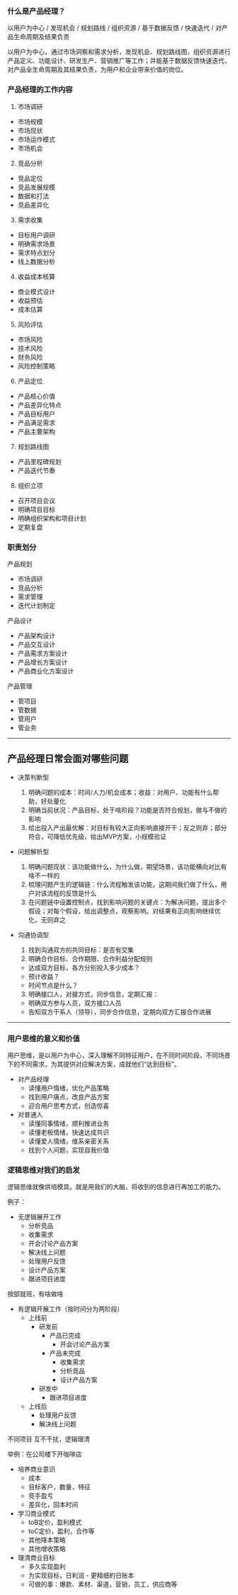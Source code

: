 ### 什么是产品经理？

以用户为中心 / 发现机会 / 规划路线 / 组织资源 / 基于数据反馈 / 快速迭代 / 对产品生命周期及结果负责

以用户为中心，通过市场洞察和需求分析，发现机会、规划路线图，组织资源进行产品定义、功能设计、研发生产、营销推广等工作；并能基于数据反馈快速迭代，对产品全生命周期及其结果负责，为用户和企业带来价值的岗位。

### 产品经理的工作内容

1. 市场调研
  - 市场规模
  - 市场现状
  - 市场运作模式
  - 市场机会
2. 竞品分析
  - 竞品定位
  - 竞品发展规模
  - 数据和打法
  - 竞品差异化
3. 需求收集
  - 目标用户调研
  - 明确需求场景
  - 需求特点划分
  - 线上数据分析
4. 收益成本核算
  - 商业模式设计
  - 收益预估
  - 成本估算
5. 风险评估
  - 市场风险
  - 技术风险
  - 财务风险
  - 风险控制策略
6. 产品定位
  - 产品核心价值
  - 产品差异化特点
  - 产品目标用户
  - 产品满足需求
  - 产品主要架构
7. 规划路线图
  - 产品里程碑规划
  - 产品迭代节奏
8. 组织立项
  - 召开项目会议
  - 明确项目目标
  - 明确组织架构和项目计划
  - 定期复盘

### 职责划分

产品规划
  - 市场调研
  - 竞品分析
  - 需求管理
  - 迭代计划制定

产品设计
  - 产品架构设计
  - 产品交互设计
  - 产品需求方案设计
  - 产品增长方案设计
  - 产品商业化方案设计

产品管理
  - 管项目
  - 管数据
  - 管用户
  - 管业务

---

## 产品经理日常会面对哪些问题

- 决策判断型
  1. 明确问题的成本：时间/人力/机会成本；收益：对用户、功能有什么帮助，好处量化
  2. 明确当前状况：产品目标，处于啥阶段？功能是否符合规划，做与不做的影响
  3. 给出投入产出最优解：对目标有较大正向影响直接开干；反之则弃；部分符合，可降低优先级，给出MVP方案，小规模验证

- 问题解析型
  1. 明确问题现状：该功能做什么，为什么做，期望场景，该功能横向对比有啥不一样的
  2. 梳理问题产生的逻辑链：什么流程触发该功能，这期间我们做了什么，用户对该流程的反馈是什么
  3. 在问题链中设置控制点，找到影响问题的关键点：为解决问题，提出多个假设；对每个假设，给出调整点，观察影响。对结果有正向影响继续优化，无则弃之

- 沟通协调型
  1. 找到沟通双方的共同目标：是否有交集
  2. 明确合作目标、合作期限、合作利益分配规则
    - 达成双方目标，各方分别投入多少成本？
    - 预计收益？
    - 时间节点是什么？
  3. 明确接口人，对接方式，同步信息，定期汇报：
    - 明确双方参与人员，双方接口人员
    - 告知双方干系人（领导），同步合作信息，定期向双方汇报合作进展

---

### 用户思维的意义和价值

用户思维，是以用户为中心，深入理解不同特征用户，在不同时间阶段，不同场景下的不同需求，为其提供对应解决方案，成就他们“达到目标”。

- 对产品经理
  - 读懂用户情绪，优化产品策略
  - 找到用户痛点，改良产品方案
  - 迎合用户思考方式，创造惊喜
- 对普通人
  - 读懂同事情绪，顺利推进业务
  - 读懂老板情绪，快速达成共识
  - 读懂爱人情绪，维系亲密关系
  - 找到个人问题，实现自我价值

### 逻辑思维对我们的启发

逻辑思维就像烘培模具。就是用我们的大脑，将收到的信息进行再加工的能力。

例子：

- 无逻辑展开工作
  - 分析竞品
  - 收集需求
  - 开会讨论产品方案
  - 解决线上问题
  - 处理用户反馈
  - 设计产品方案
  - 跟进项目进度

按部就班，有啥做啥

- 有逻辑开展工作（按时间分为两阶段）
  - 上线前
    - 研发前
      - 产品已完成
        - 开会讨论产品方案
      - 产品未完成
        - 收集需求
        - 分析竞品
        - 设计产品方案
    - 研发中
      - 跟进项目进度
  - 上线后
    - 处理用户反馈
    - 解决线上问题

不同项目 互不干扰，逻辑理清

举例：在公司楼下开咖啡店

- 培养商业意识
  - 成本
  - 目标客户，数量，特征
  - 竞手盈亏
  - 差异化，回本时间
- 学习商业模式
  - toB定价，盈利模式
  - toC定价，盈利，合作等
  - 其他降本策略
  - 其他增收策略
- 理清商业目标
  - 多久实现盈利
  - 为实现目标，日利润 - 更精细的日账本
  - 可做的事：爆款、素材、渠道，营销，员工，供应商等
